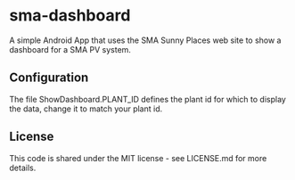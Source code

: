 # sma-dashboard

A simple Android App that uses the SMA Sunny Places web site to show a dashboard for a SMA PV system.

## Configuration

The file ShowDashboard.PLANT_ID defines the plant id for which to display the data, change it to match your plant id.

## License

This code is shared under the MIT license - see LICENSE.md for more details.
